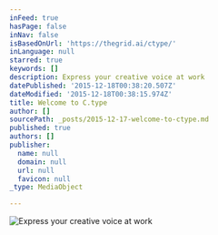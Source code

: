 ```yaml
---
inFeed: true
hasPage: false
inNav: false
isBasedOnUrl: 'https://thegrid.ai/ctype/'
inLanguage: null
starred: true
keywords: []
description: Express your creative voice at work
datePublished: '2015-12-18T00:38:20.507Z'
dateModified: '2015-12-18T00:38:15.974Z'
title: Welcome to C.type
author: []
sourcePath: _posts/2015-12-17-welcome-to-ctype.md
published: true
authors: []
publisher:
  name: null
  domain: null
  url: null
  favicon: null
_type: MediaObject

---
```

![Express your creative voice at work](https://s3-us-west-2.amazonaws.com/the-grid-img/p/4e80b86873fa6c7b5a44992572e2d52431fff2d3.jpg)